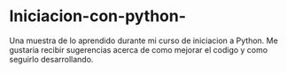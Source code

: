 # Iniciacion-con-python-
Una muestra de lo aprendido durante mi curso de iniciacion a Python. Me gustaria recibir sugerencias acerca de como mejorar el codigo y como seguirlo desarrollando.
